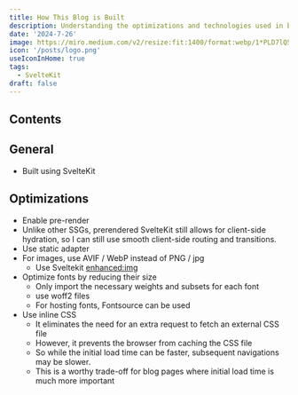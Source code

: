 ```yaml
---
title: How This Blog is Built
description: Understanding the optimizations and technologies used in building this blog
date: '2024-7-26'
image: https://miro.medium.com/v2/resize:fit:1400/format:webp/1*PLD7lQ5hH8_6QVfDtCflcg.png
icon: '/posts/logo.png'
useIconInHome: true
tags:
  - SvelteKit
draft: false
---
```


## Contents

## General
 
- Built using SvelteKit

## Optimizations

- Enable pre-render
- Unlike other SSGs, prerendered SvelteKit still allows for client-side hydration, so I can still use smooth client-side routing and transitions.
- Use static adapter
- For images, use AVIF / WebP instead of PNG / jpg
	- Use Sveltekit [enhanced:img](https://kit.svelte.dev/docs/images#sveltejs-enhanced-img-srcset-and-sizes)
- Optimize fonts by reducing their size
	- Only import the necessary weights and subsets for each font
	- use woff2 files
	- For hosting fonts, Fontsource can be used
- Use inline CSS
	- It eliminates the need for an extra request to fetch an external CSS file
	- However, it prevents the browser from caching the CSS file
	- So while the initial load time can be faster, subsequent navigations may be slower.
	- This is a worthy trade-off for blog pages where initial load time is much more important